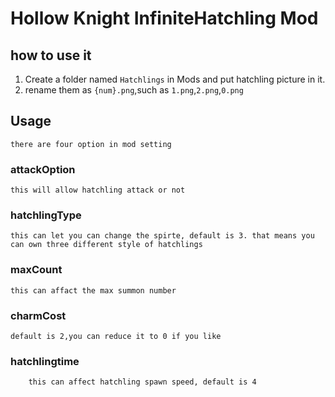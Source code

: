 # Hollow Knight InfiniteHatchling Mod
## how to use it 
   1. Create a folder named `Hatchlings` in Mods and put hatchling picture in it.
   2. rename them as `{num}.png`,such as `1.png`,`2.png`,`0.png`
## Usage
	there are four option in mod setting
### attackOption
	this will allow hatchling attack or not
### hatchlingType
	this can let you can change the spirte, default is 3. that means you can own three different style of hatchlings
### maxCount 
	this can affact the max summon number
### charmCost
	default is 2,you can reduce it to 0 if you like
### hatchlingtime
        this can affect hatchling spawn speed, default is 4
